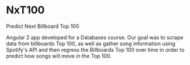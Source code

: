 # NxT100
Predict Next Billboard Top 100

Angular 2 app developed for a Databases course. Our goal was to scrape data from billboards Top 100, as well as gather song information using Spotify's API and then regress the Billboards Top 100 over time in order to predict how songs will move in the Top 100.
